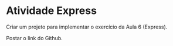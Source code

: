 <h1>Atividade Express</h1>

Criar um projeto para implementar o exercício da Aula 6 (Express).

Postar o link do Github.
